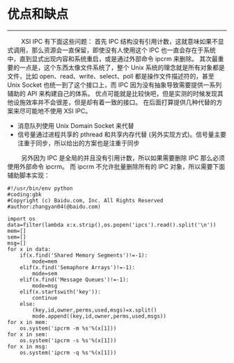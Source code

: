 # 优点和缺点
***

&emsp;&emsp;
XSI IPC 有下面这些问题：
首先 IPC 结构没有引用计数，这就意味如果不显式调用，那么资源会一直保留，即使没有人使用这个 IPC 也一直会存在于系统中，直到显式出现内容和系统重启，或是通过外部命令 ipcrm 来删除。
其次最重要的一点是，这个东西太像文件系统了，整个 Unix 系统的理念就是所有对象都是文件，比如 open、read、write、select、poll 都是操作文件描述符的，甚至 Unix Socket 也统一到了这个接口上，而 IPC 因为没有抽象导致需要提供一系列辅助的 API 来构建自己的体系。
优点可能就是比较快吧，但是实测的时候发现其他设施效率并不会很差，但是却有着一致的接口。
在后面打算提供几种代替的方案来尽可能地不使用 XSI IPC。

+ 消息队列使用 Unix Domain Socket 来代替
+ 信号量通过进程共享的 pthread 和共享内存代替 (另外实现方式)。信号量主要注重于同步，所以给出的方案也是注重于同步

&emsp;&emsp;
另外因为 IPC 是全局的并且没有引用计数，所以如果需要删除 IPC 那么必须使用外部命令 ipcrm。
而 ipcrm 不允许批量删除所有的 IPC 对象，所以需要下面辅助脚本实现：

    #!/usr/bin/env python
    #coding:gbk
    #Copyright (c) Baidu.com, Inc. All Rights Reserved
    #author:zhangyan04(@baidu.com)
    
    import os
    data=filter(lambda x:x.strip(),os.popen('ipcs').read().split('\n'))
    mem=[]
    sem=[]
    msg=[]
    for x in data:
        if(x.find('Shared Memory Segments')!=-1):
            mode=mem
        elif(x.find('Semaphore Arrays')!=-1):
            mode=sem
        elif(x.find('Message Queues')!=-1):
            mode=msg
        elif(x.startswith('key')):
            continue
        else:
            (key,id,owner,perms,used,msgs)=x.split()
            mode.append((key,id,owner,perms,used,msgs))
    for x in mem:
        os.system('ipcrm -m %s'%(x[1]))
    for x in sem:
        os.system('ipcrm -s %s'%(x[1]))
    for x in msg:
        os.system('ipcrm -q %s'%(x[1]))